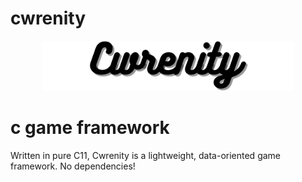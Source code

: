 # cwrenity

<p align="center">
<img src="resources/banner.png" alt="cwrenity logo" width="80%" height="80%">
</p>

# c game framework
Written in pure C11, Cwrenity is a lightweight, data-oriented game framework. No dependencies!
